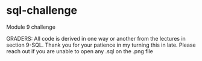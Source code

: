 # sql-challenge
Module 9 challenge

GRADERS:
All code is derived in one way or another from the lectures in section 9-SQL. Thank you for your patience in my turning this in late. Please reach out if you are unable to open any .sql on the .png file